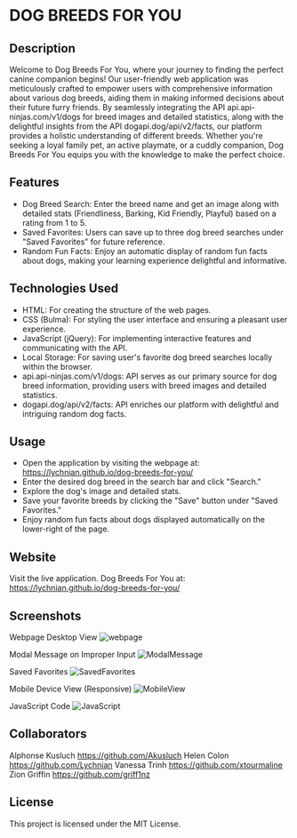# DOG BREEDS FOR YOU


## Description

Welcome to Dog Breeds For You, where your journey to finding the perfect canine companion begins! Our user-friendly web application was meticulously crafted to empower users with comprehensive information about various dog breeds, aiding them in making informed decisions about their future furry friends. By seamlessly integrating the API api.api-ninjas.com/v1/dogs for breed images and detailed statistics, along with the delightful insights from the API dogapi.dog/api/v2/facts, our platform provides a holistic understanding of different breeds. Whether you're seeking a loyal family pet, an active playmate, or a cuddly companion, Dog Breeds For You equips you with the knowledge to make the perfect choice. 


## Features

- Dog Breed Search: Enter the breed name and get an image along with detailed stats (Friendliness, Barking, Kid Friendly, Playful) based on a rating from 1 to 5.
- Saved Favorites: Users can save up to three dog breed searches under "Saved Favorites" for future reference.
- Random Fun Facts: Enjoy an automatic display of random fun facts about dogs, making your learning experience delightful and informative.


## Technologies Used

- HTML:  For creating the structure of the web pages.
- CSS (Bulma):  For styling the user interface and ensuring a pleasant user experience.
- JavaScript (jQuery):  For implementing interactive features and communicating with the API.
- Local Storage:  For saving user's favorite dog breed searches locally within the browser.
- api.api-ninjas.com/v1/dogs:  API serves as our primary source for dog breed information, providing users with breed images and detailed statistics.
- dogapi.dog/api/v2/facts:  API enriches our platform with delightful and intriguing random dog facts.


## Usage

-  Open the application by visiting the webpage at: https://lychnian.github.io/dog-breeds-for-you/
-  Enter the desired dog breed in the search bar and click "Search."
-  Explore the dog's image and detailed stats. 
-  Save your favorite breeds by clicking the "Save" button under "Saved Favorites."
-  Enjoy random fun facts about dogs displayed automatically on the lower-right of the page.


## Website

Visit the live application. Dog Breeds For You at: https://lychnian.github.io/dog-breeds-for-you/


## Screenshots

Webpage Desktop View
![webpage](https://github.com/Lychnian/dog-breeds-for-you/assets/140586279/f5fef9db-36ed-4d0c-8e87-4bed78bca02d)


Modal Message on Improper Input
![ModalMessage](https://github.com/Lychnian/dog-breeds-for-you/assets/140586279/15b92140-6cad-45d5-8397-be5479bfdd1d)


Saved Favorites
![SavedFavorites](https://github.com/Lychnian/dog-breeds-for-you/assets/140586279/25984bc6-6857-4d04-b445-3f173df18ebd)


Mobile Device View (Responsive)
![MobileView](https://github.com/Lychnian/dog-breeds-for-you/assets/140586279/bb7847b2-41c7-4d34-a99e-413510e79d77)


JavaScript Code
![JavaScript](https://github.com/Lychnian/dog-breeds-for-you/assets/140586279/57e312bb-34cc-4e1e-a2ae-aa653421d992)


## Collaborators

Alphonse Kusluch	https://github.com/Akusluch
Helen Colon	    	https://github.com/Lychnian	
Vanessa Trinh		https://github.com/xtourmaline	
Zion Griffin		https://github.com/griff1nz


## License

This project is licensed under the MIT License.
